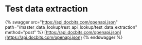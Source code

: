 # Test data extraction

{% swagger src="https://api.docbits.com/openapi.json" path="/master_data_lookup/rest_api_lookup/test_data_extraction" method="post" %}
[https://api.docbits.com/openapi.json](https://api.docbits.com/openapi.json)
{% endswagger %}
